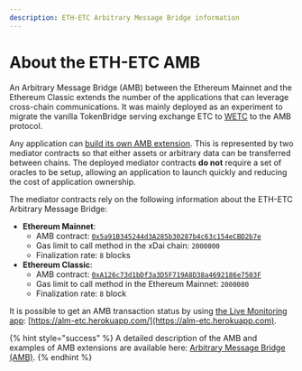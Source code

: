 ```yaml
---
description: ETH-ETC Arbitrary Message Bridge information
---
```


# About the ETH-ETC AMB

An Arbitrary Message Bridge (AMB) between the Ethereum Mainnet and the Ethereum Classic extends the number of the applications that can leverage cross-chain communications. It was mainly deployed as an experiment to migrate the vanilla TokenBridge serving exchange ETC to [WETC](https://etherscan.io/token/0x86aabcc646f290b9fc9bd05ce17c3858d1511da1) to the AMB protocol.&#x20;

Any application can [build its own AMB extension](https://docs.tokenbridge.net/amb-bridge/how-to-develop-xchain-apps-by-amb). This is represented by two mediator contracts so that either assets or arbitrary data can be transferred between chains. The deployed mediator contracts **do not** require a set of oracles to be setup, allowing an application to launch quickly and reducing the cost of application ownership.

The mediator contracts rely on the following information about the ETH-ETC Arbitrary Message Bridge:

* **Ethereum Mainnet**:
  * AMB contract: [`0x5a91B345244d3A285b30287b4c63c154eCBD2b7e`](https://etherscan.io/address/0x5a91B345244d3A285b30287b4c63c154eCBD2b7e)
  * Gas limit to call method in the xDai chain: `2000000`
  * Finalization rate: `8` blocks
* **Ethereum Classic**:
  * AMB contract: [`0xA126c73d1bDf3a3D5F719A8D38a4692186e7503F`](https://blockscout.com/etc/mainnet/address/0xA126c73d1bDf3a3D5F719A8D38a4692186e7503F)
  * Gas limit to call method in the Ethereum Mainnet: `2000000`
  * Finalization rate: `8` block

It is possible to get an AMB transaction status by using [the Live Monitoring app](https://docs.tokenbridge.net/about-tokenbridge/components/amb-live-monitoring-application): [https://alm-etc.herokuapp.com/](https://alm-etc.herokuapp.com).

{% hint style="success" %}
A detailed description of the AMB and examples of AMB extensions are available here: [Arbitrary Message Bridge (AMB)](https://docs.tokenbridge.net/amb-bridge/about-amb-bridge).
{% endhint %}
